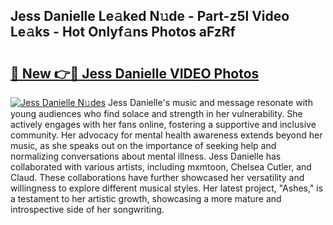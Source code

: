 ## Jess Danielle Le𝚊ked N𝚞de - Part-z5l Video Le𝚊ks - Hot Onlyf𝚊ns Photos aFzRf

# <h2><a href="http://ab88230.deff.icu/?id=Jess+Danielle">🔗 New 👉🔴 Jess Danielle VIDEO Photos</a></h2>

[![Jess Danielle N𝚞des](https://i.imgur.com/rIISA9y.gif)](http://ab88230.deff.icu/?id=Jess+Danielle)
Jess Danielle's music and message resonate with young audiences who find solace and strength in her vulnerability. She actively engages with her fans online, fostering a supportive and inclusive community. Her advocacy for mental health awareness extends beyond her music, as she speaks out on the importance of seeking help and normalizing conversations about mental illness. Jess Danielle has collaborated with various artists, including mxmtoon, Chelsea Cutler, and Claud. These collaborations have further showcased her versatility and willingness to explore different musical styles. Her latest project, "Ashes," is a testament to her artistic growth, showcasing a more mature and introspective side of her songwriting.
